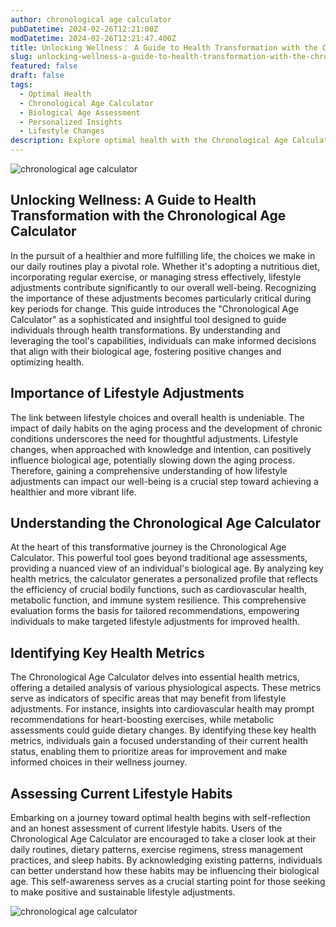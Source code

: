 ```yaml
---
author: chronological age calculator
pubDatetime: 2024-02-26T12:21:00Z
modDatetime: 2024-02-26T12:21:47.400Z
title: Unlocking Wellness： A Guide to Health Transformation with the Chronological Age Calculator
slug: unlocking-wellness-a-guide-to-health-transformation-with-the-chronological-age-calculator
featured: false
draft: false
tags:
  - Optimal Health
  - Chronological Age Calculator
  - Biological Age Assessment
  - Personalized Insights
  - Lifestyle Changes
description: Explore optimal health with the Chronological Age Calculator, a powerful tool assessing biological age. Learn how personalized insights guide lifestyle changes, fostering well-being and longevity.-chronological age calculator
---
```


![chronological age calculator](@assets/images/article-image1-11.jpg)

## Unlocking Wellness: A Guide to Health Transformation with the Chronological Age Calculator

In the pursuit of a healthier and more fulfilling life, the choices we make in our daily routines play a pivotal role. Whether it's adopting a nutritious diet, incorporating regular exercise, or managing stress effectively, lifestyle adjustments contribute significantly to our overall well-being. Recognizing the importance of these adjustments becomes particularly critical during key periods for change. This guide introduces the "Chronological Age Calculator" as a sophisticated and insightful tool designed to guide individuals through health transformations. By understanding and leveraging the tool's capabilities, individuals can make informed decisions that align with their biological age, fostering positive changes and optimizing health.

## Importance of Lifestyle Adjustments

The link between lifestyle choices and overall health is undeniable. The impact of daily habits on the aging process and the development of chronic conditions underscores the need for thoughtful adjustments. Lifestyle changes, when approached with knowledge and intention, can positively influence biological age, potentially slowing down the aging process. Therefore, gaining a comprehensive understanding of how lifestyle adjustments can impact our well-being is a crucial step toward achieving a healthier and more vibrant life.

## Understanding the Chronological Age Calculator

At the heart of this transformative journey is the Chronological Age Calculator. This powerful tool goes beyond traditional age assessments, providing a nuanced view of an individual's biological age. By analyzing key health metrics, the calculator generates a personalized profile that reflects the efficiency of crucial bodily functions, such as cardiovascular health, metabolic function, and immune system resilience. This comprehensive evaluation forms the basis for tailored recommendations, empowering individuals to make targeted lifestyle adjustments for improved health.

## Identifying Key Health Metrics

The Chronological Age Calculator delves into essential health metrics, offering a detailed analysis of various physiological aspects. These metrics serve as indicators of specific areas that may benefit from lifestyle adjustments. For instance, insights into cardiovascular health may prompt recommendations for heart-boosting exercises, while metabolic assessments could guide dietary changes. By identifying these key health metrics, individuals gain a focused understanding of their current health status, enabling them to prioritize areas for improvement and make informed choices in their wellness journey.

## Assessing Current Lifestyle Habits

Embarking on a journey toward optimal health begins with self-reflection and an honest assessment of current lifestyle habits. Users of the Chronological Age Calculator are encouraged to take a closer look at their daily routines, dietary patterns, exercise regimens, stress management practices, and sleep habits. By acknowledging existing patterns, individuals can better understand how these habits may be influencing their biological age. This self-awareness serves as a crucial starting point for those seeking to make positive and sustainable lifestyle adjustments.

![chronological age calculator](@assets/images/article-image1-12.jpg)
